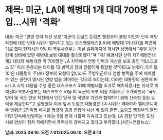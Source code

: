 # **제목: 미군, LA에 해병대 1개 대대 700명 투입…시위 '격화'**

  내용: 미군 "연방 인력·재산 보호"미군이 도널드 트럼프 행정부의 불법 이민자 단속·추방 작전에 대한 반대 시위가 벌어지고 있는 로스앤젤레스(LA)에 해병대 1개 대대를 파견하기로 했다.현지시간 9일 미 북부사령부는 이날 홈페이지에 게시한 성명에서 "주말 동안 경계 상태에 있던 해병대 보병 대대를 활성화했다"며 "제1 해병사단 산하 제7 해병연대 제2 대대의 해병대원 약 700명은 LA 지역에서 연방 인력과 재산을 보호 중인 '태스크포스 51' 아래 운용되는 타이틀 10 병력과 함께 원활하게 통합될 것"이라고 밝혔다.'타이틀 10'은 대통령이 주(州) 정부의 요청이 없더라도 주방위군이나 연방 병력을 주에 배치할 수 있는 권한이 명시된 연방 법을 의미하는 것으로 보이는데, 이러한 대통령의 권한에 따라 LA 시위 대응을 수행 중인 태스크포스 51에 해병대를 추가로 배치하겠다는 취지로 해석된다.북부사령부는 태스크포스 51을 미 육군의 북부 비상 지휘소로 소개하면서 "국토 방어 및 국토 안보 작전에서 민간 당국 및 국방부 기관과 협력하기 위해 신속한 동원 능력을 제공한다"고 설명했다.이에 앞서 트럼프 대통령은 LA 시위가 격화하자 캘리포니아주 방위군 2천여명 배치를 명령해 강경 진압에 나선 바 있다.한편, 트럼프 행정부의 불법 이민 단속에 반발하는 시위는 9일 현재 나흘째 지속되고 있는데, LA 경찰 당국은 도심 시위 양상이 점차 격해지면서 폭력성이 강해지고 있다고 우려했다.(사진=연합뉴스)

  **날짜: 2025.06.10. 오전 7:012025.06.10. 오전 8:13**